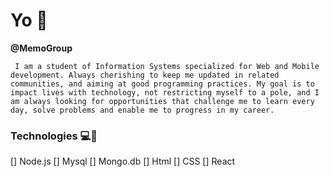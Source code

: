 # Yo 🚀

**@MemoGroup**

`` 
I am a student of Information Systems specialized for Web and Mobile development. Always cherishing to keep me updated in related communities, and aiming at good programming practices. My goal is to impact lives with technology, not restricting myself to a pole, and I am always looking for opportunities that challenge me to learn every day, solve problems and enable me to progress in my career.
`` 
  
  ### Technologies 💻🔌
[] Node.js
[] Mysql
[] Mongo.db
[] Html
[] CSS
[] React
